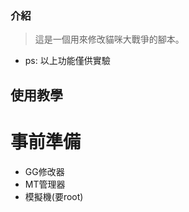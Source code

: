 ### 介紹 
 > 這是一個用來修改貓咪大戰爭的腳本。
 
 - ps: 以上功能僅供實驗
   
## 使用教學
 # 事前準備 
 - GG修改器
 - MT管理器
 - 模擬機(要root)
   
   

